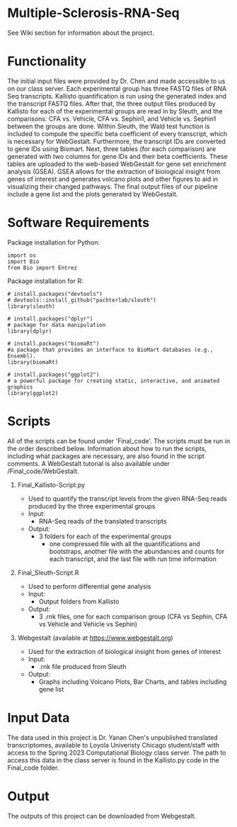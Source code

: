 # Multiple-Sclerosis-RNA-Seq
See Wiki section for information about the project.

# Functionality 
The initial input files were provided by Dr. Chen and made accessible to us on our class server. Each experimental group has three FASTQ files of RNA Seq transcripts.  Kallisto quantification is run using the generated index and the transcript FASTQ files. After that, the three output files produced by Kallisto for each of the experimental groups are read in by Sleuth, and the comparisons: CFA vs. Vehicle, CFA vs. Sephin1, and Vehicle vs. Sephin1 between the groups are done. Within Sleuth, the Wald test function is included to compute the specific beta coefficient of every transcript, which is necessary for WebGestalt. Furthermore, the transcript IDs are converted to gene IDs using Biomart. Next, three tables (for each comparison) are generated with two columns for gene IDs and their beta coefficients. These tables are uploaded to the web-based WebGestalt for gene set enrichment analysis (GSEA). GSEA allows for the extraction of biological insight from genes of interest and generates volcano plots and other figures to aid in visualizing their changed pathways. The final output files of our pipeline include a gene list and the plots generated by WebGestalt. 

# Software Requirements
Package installation for Python:
```
import os 
import Bio
from Bio import Entrez
```

Package installation for R:
```
# install.packages("devtools")
# devtools::install_github("pachterlab/sleuth")
library(sleuth)

# install.packages("dplyr")
# package for data manipulation
library(dplyr)

# install.packages("biomaRt")
#a package that provides an interface to BioMart databases (e.g., Ensembl).
library(biomaRt)

# install.packages("ggplot2")
# a powerful package for creating static, interactive, and animated graphics
library(ggplot2)
```
# Scripts
All of the scripts can be found under 'Final_code'. The scripts must be run in the order described below. Information about how to run the scripts, including what packages are necessary, are also found in the script comments. A WebGestalt tutorial is also available under /Final_code/WebGestalt. 

1. Final_Kallisto-Script.py 
   - Used to quantify the transcript levels from the given RNA-Seq reads produced by the three experimental groups
   - Input: 
     - RNA-Seq reads of the translated transcripts
   - Output: 
     - 3 folders for each of the experimental groups
         - one compressed file with all the quantifications and bootstraps, another file with the abundances and counts for each transcript, and the last file with run time information

2. Final_Sleuth-Script.R
   - Used to perform differential gene analysis
   - Input: 
      - Output folders from Kallisto
   - Output: 
      - 3 .rnk files, one for each comparison group (CFA vs Sephin, CFA vs Vehicle and Vehicle vs Sephin)

3. Webgestalt (available at https://www.webgestalt.org)
   - Used for the extraction of biological insight from genes of interest
   - Input: 
      - .rnk file produced from Sleuth
   - Output: 
      - Graphs including Volcano Plots, Bar Charts, and tables including gene list
      
# Input Data 
The data used in this project is Dr. Yanan Chen's unpublished translated transcriptomes, available to Loyola Univeristy Chicago student/staff with access to the Spring 2023 Computational Biology class server. The path to access this data in the class server is found in the Kallisto.py code in the Final_code folder. 

# Output 
The outputs of this project can be downloaded from Webgestalt. 
